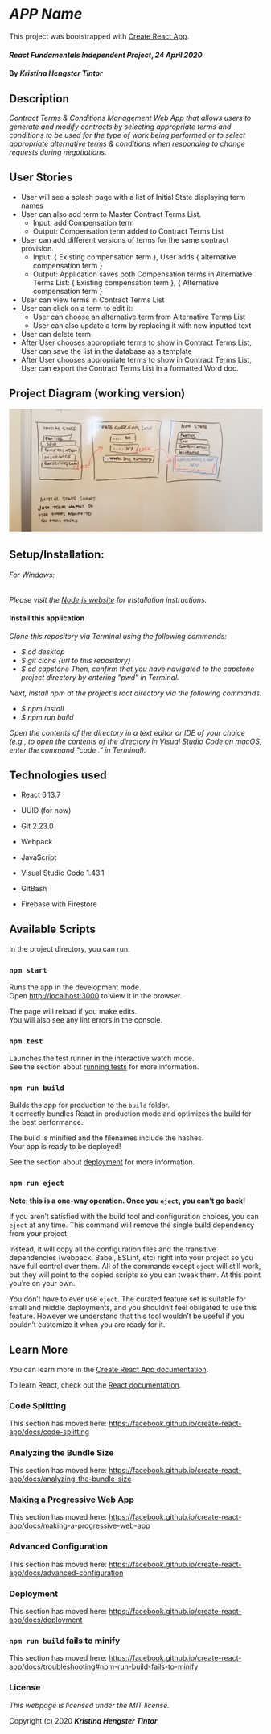 # _APP Name_

This project was bootstrapped with [Create React App](https://github.com/facebook/create-react-app).

#### _React Fundamentals Independent Project_, _24 April 2020_

#### By _**Kristina Hengster Tintor**_

## Description

_Contract Terms & Conditions Management Web App that allows users to generate and modify contracts by selecting appropriate terms and conditions to be used for the type of work being performed or to select appropriate alternative terms & conditions when responding to change requests during negotiations._

## User Stories

* User will see a splash page with a list of Initial State displaying term names
* User can also add term to Master Contract Terms List.
  - Input: add Compensation term
  - Output: Compensation term added to Contract Terms List
* User can add different versions of terms for the same contract provision.
  - Input: { Existing compensation term }, User adds { alternative compensation term }
  - Output: Application saves both Compensation terms in Alternative Terms List: { Existing compensation term }, { Alternative compensation term }
* User can view terms in Contract Terms List
* User can click on a term to edit it:
    - User can choose an alternative term from Alternative Terms List
    - User can also update a term by replacing it with new inputted text
* User can delete term
* After User chooses appropriate terms to show in Contract Terms List, User can save the list in the database as a template
* After User chooses appropriate terms to show in Contract Terms List, User can export the Contract Terms List in a formatted Word doc.

## Project Diagram (working version)
![Components](src/img/drawing.jpg)

## Setup/Installation:

###### For Windows:
_Please visit the [Node.js website](https://nodejs.org/en/download/) for installation instructions._

#### Install this application

_Clone this repository via Terminal using the following commands:_
* _$ cd desktop_
* _$ git clone {url to this repository}_
* _$ cd capstone_
_Then, confirm that you have navigated to the capstone project directory by entering "pwd" in Terminal._

_Next, install npm at the project's root directory via the following commands:_
* _$ npm install_
* _$ npm run build_

_Open the contents of the directory in a text editor or IDE of your choice (e.g., to open the contents of the directory in Visual Studio Code on macOS, enter the command "code ." in Terminal)._

## **Technologies used**

* React 6.13.7

* UUID (for now)

* Git 2.23.0

* Webpack

* JavaScript 

* Visual Studio Code 1.43.1

* GitBash

* Firebase with Firestore


## Available Scripts

In the project directory, you can run:

### `npm start`

Runs the app in the development mode.<br />
Open [http://localhost:3000](http://localhost:3000) to view it in the browser.

The page will reload if you make edits.<br />
You will also see any lint errors in the console.

### `npm test`

Launches the test runner in the interactive watch mode.<br />
See the section about [running tests](https://facebook.github.io/create-react-app/docs/running-tests) for more information.

### `npm run build`

Builds the app for production to the `build` folder.<br />
It correctly bundles React in production mode and optimizes the build for the best performance.

The build is minified and the filenames include the hashes.<br />
Your app is ready to be deployed!

See the section about [deployment](https://facebook.github.io/create-react-app/docs/deployment) for more information.

### `npm run eject`

**Note: this is a one-way operation. Once you `eject`, you can’t go back!**

If you aren’t satisfied with the build tool and configuration choices, you can `eject` at any time. This command will remove the single build dependency from your project.

Instead, it will copy all the configuration files and the transitive dependencies (webpack, Babel, ESLint, etc) right into your project so you have full control over them. All of the commands except `eject` will still work, but they will point to the copied scripts so you can tweak them. At this point you’re on your own.

You don’t have to ever use `eject`. The curated feature set is suitable for small and middle deployments, and you shouldn’t feel obligated to use this feature. However we understand that this tool wouldn’t be useful if you couldn’t customize it when you are ready for it.

## Learn More

You can learn more in the [Create React App documentation](https://facebook.github.io/create-react-app/docs/getting-started).

To learn React, check out the [React documentation](https://reactjs.org/).

### Code Splitting

This section has moved here: https://facebook.github.io/create-react-app/docs/code-splitting

### Analyzing the Bundle Size

This section has moved here: https://facebook.github.io/create-react-app/docs/analyzing-the-bundle-size

### Making a Progressive Web App

This section has moved here: https://facebook.github.io/create-react-app/docs/making-a-progressive-web-app

### Advanced Configuration

This section has moved here: https://facebook.github.io/create-react-app/docs/advanced-configuration

### Deployment

This section has moved here: https://facebook.github.io/create-react-app/docs/deployment

### `npm run build` fails to minify

This section has moved here: https://facebook.github.io/create-react-app/docs/troubleshooting#npm-run-build-fails-to-minify

### License

*This webpage is licensed under the MIT license.*

Copyright (c) 2020 **_Kristina Hengster Tintor_**

